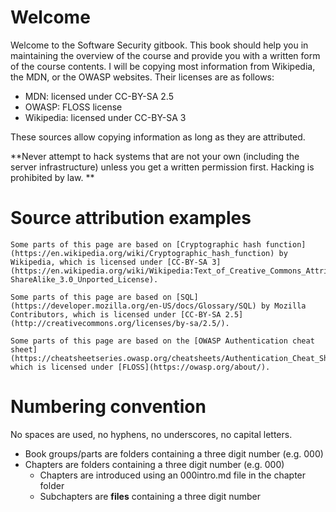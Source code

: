 # Welcome 
Welcome to the Software Security gitbook. This book should help you in maintaining the overview of the course and provide you with a written form of the course contents.
I will be copying most information from Wikipedia, the MDN, or the OWASP websites. Their licenses are as follows:
* MDN: licensed under CC-BY-SA 2.5
* OWASP: FLOSS license
* Wikipedia: licensed under CC-BY-SA 3

These sources allow copying information as long as they are attributed. 

**Never attempt to hack systems that are not your own (including the server infrastructure) unless you get a written permission first. Hacking is prohibited by law. **

# Source attribution examples

```
Some parts of this page are based on [Cryptographic hash function](https://en.wikipedia.org/wiki/Cryptographic_hash_function) by Wikipedia, which is licensed under [CC-BY-SA 3](https://en.wikipedia.org/wiki/Wikipedia:Text_of_Creative_Commons_Attribution-ShareAlike_3.0_Unported_License).

Some parts of this page are based on [SQL](https://developer.mozilla.org/en-US/docs/Glossary/SQL) by Mozilla Contributors, which is licensed under [CC-BY-SA 2.5](http://creativecommons.org/licenses/by-sa/2.5/).

Some parts of this page are based on the [OWASP Authentication cheat sheet](https://cheatsheetseries.owasp.org/cheatsheets/Authentication_Cheat_Sheet.html), which is licensed under [FLOSS](https://owasp.org/about/).
```

# Numbering convention
No spaces are used, no hyphens, no underscores, no capital letters.
* Book groups/parts are folders containing a three digit number (e.g. 000)
* Chapters are folders containing a three digit number (e.g. 000)
    * Chapters are introduced using an 000intro.md file in the chapter folder
    * Subchapters are **files** containing a three digit number

